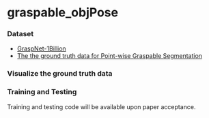 # graspable_objPose

### Dataset
- [GraspNet-1Billion](https://graspnet.net/datasets.html)
- [The the ground truth data for Point-wise Graspable Segmentation](https://feedu-my.sharepoint.com/:f:/g/personal/cuonghd7_fe_edu_vn/Eri6JqWRj5FOlF4IuxtAGhAB6wPg-3CszwhmQu0s9ogWjQ?e=mgTde7)

### Visualize the ground truth data

### Training and Testing
Training and testing code will be available upon paper acceptance.
